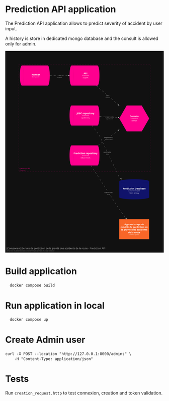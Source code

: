 # Prediction API application

The Prediction API application allows to predict severity of accident by user input.

A history is store in dedicated mongo database and the consult is allowed only for admin.

![img.png](api_c4_lvl3.png)

# Build application

```bash
  docker compose build
```

# Run application in local

```bash
  docker compose up
```

# Create Admin user

```curl
curl -X POST --location "http://127.0.0.1:8000/admins" \
    -H "Content-Type: application/json"
```

# Tests

Run `creation_request.http` to test connexion, creation and token validation.
